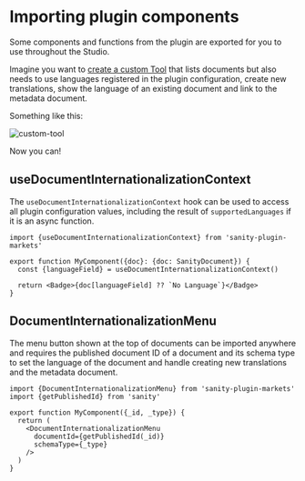 # Importing plugin components

Some components and functions from the plugin are exported for you to use throughout the Studio.

Imagine you want to [create a custom Tool](https://www.sanity.io/docs/studio-tools) that lists documents but also needs to use languages registered in the plugin configuration, create new translations, show the language of an existing document and link to the metadata document.

Something like this:

![custom-tool](https://github.com/sanity-io/document-internationalization/assets/9684022/66c1cd3d-a964-4632-b57c-998a49a2c9b6)

Now you can!

## useDocumentInternationalizationContext

The `useDocumentInternationalizationContext` hook can be used to access all plugin configuration values, including the result of `supportedLanguages` if it is an async function.

```tsx
import {useDocumentInternationalizationContext} from 'sanity-plugin-markets'

export function MyComponent({doc}: {doc: SanityDocument}) {
  const {languageField} = useDocumentInternationalizationContext()

  return <Badge>{doc[languageField] ?? `No Language`}</Badge>
}
```

## DocumentInternationalizationMenu

The menu button shown at the top of documents can be imported anywhere and requires the published document ID of a document and its schema type to set the language of the document and handle creating new translations and the metadata document.

```tsx
import {DocumentInternationalizationMenu} from 'sanity-plugin-markets'
import {getPublishedId} from 'sanity'

export function MyComponent({_id, _type}) {
  return (
    <DocumentInternationalizationMenu
      documentId={getPublishedId(_id)}
      schemaType={_type}
    />
  )
}
```
